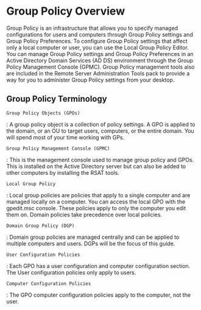 # Group Policy Overview

Group Policy is an infrastructure that allows you to specify managed configurations for users and computers through Group Policy settings and Group Policy Preferences. To configure Group Policy settings that affect only a local computer or user, you can use the Local Group Policy Editor. You can manage Group Policy settings and Group Policy Preferences in an Active Directory Domain Services (AD DS) environment through the Group Policy Management Console (GPMC). Group Policy management tools also are included in the Remote Server Administration Tools pack to provide a way for you to administer Group Policy settings from your desktop.

## Group Policy Terminology

`Group Policy Objects (GPOs)`

:     A group policy object is a collection of policy settings. A GPO is applied to the domain, or an OU to target users, computers, or the entire domain. You will spend most of your time working with GPs.

`Group Policy Management Console (GPMC)`

:     This is the management console used to manage group policy and GPOs. This is installed on the Active Directory server but can also be added to other computers by installing the RSAT tools.

`Local Group Policy`

:     Local group policies are policies that apply to a single computer and are managed locally on a computer. You can access the local GPO with the gpedit.msc console. These policies apply to only the computer you edit them on. Domain policies take precedence over local policies.

`Domain Group Policy (DGP)`

:     Domain group policies are managed centrally and can be applied to multiple computers and users. DGPs will be the focus of this guide.

`User Configuration Policies`

:     Each GPO has a user configuration and computer configuration section. The User configuration policies only apply to users.

`Computer Configuration Policies`

:     The GPO computer configuration policies apply to the computer, not the user.